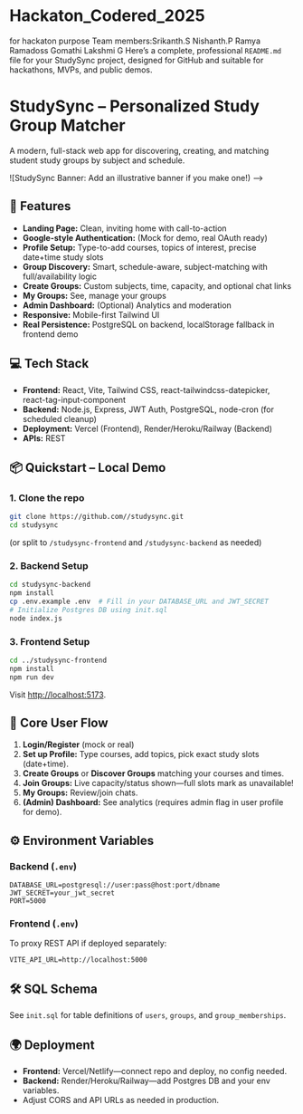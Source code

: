 # Hackaton_Codered_2025
for hackaton purpose 
Team members:Srikanth.S  Nishanth.P    Ramya Ramadoss    Gomathi Lakshmi G
Here’s a complete, professional `README.md` file for your StudySync project, designed for GitHub and suitable for hackathons, MVPs, and public demos.

# StudySync – Personalized Study Group Matcher

A modern, full-stack web app for discovering, creating, and matching student study groups by subject and schedule.

![StudySync Banner: Add an illustrative banner if you make one!) -->

## 🚀 Features

- **Landing Page:** Clean, inviting home with call-to-action
- **Google-style Authentication:** (Mock for demo, real OAuth ready)
- **Profile Setup:** Type-to-add courses, topics of interest, precise date+time study slots
- **Group Discovery:** Smart, schedule-aware, subject-matching with full/availability logic
- **Create Groups:** Custom subjects, time, capacity, and optional chat links
- **My Groups:** See, manage your groups
- **Admin Dashboard:** (Optional) Analytics and moderation
- **Responsive:** Mobile-first Tailwind UI
- **Real Persistence:** PostgreSQL on backend, localStorage fallback in frontend demo

## 💻 Tech Stack

- **Frontend:** React, Vite, Tailwind CSS, react-tailwindcss-datepicker, react-tag-input-component
- **Backend:** Node.js, Express, JWT Auth, PostgreSQL, node-cron (for scheduled cleanup)
- **Deployment:** Vercel (Frontend), Render/Heroku/Railway (Backend)
- **APIs:** REST

## 📦 Quickstart – Local Demo

### 1. Clone the repo

```bash
git clone https://github.com//studysync.git
cd studysync
```
(or split to `/studysync-frontend` and `/studysync-backend` as needed)

### 2. Backend Setup

```bash
cd studysync-backend
npm install
cp .env.example .env  # Fill in your DATABASE_URL and JWT_SECRET
# Initialize Postgres DB using init.sql
node index.js
```

### 3. Frontend Setup

```bash
cd ../studysync-frontend
npm install
npm run dev
```
Visit [http://localhost:5173](http://localhost:5173).

## 🌟 Core User Flow

1. **Login/Register** (mock or real)
2. **Set up Profile:** Type courses, add topics, pick exact study slots (date+time).
3. **Create Groups** or **Discover Groups** matching your courses and times.
4. **Join Groups:** Live capacity/status shown—full slots mark as unavailable!
5. **My Groups:** Review/join chats.
6. **(Admin) Dashboard:** See analytics (requires admin flag in user profile for demo).

## ⚙️ Environment Variables

### Backend (`.env`)
```
DATABASE_URL=postgresql://user:pass@host:port/dbname
JWT_SECRET=your_jwt_secret
PORT=5000
```

### Frontend (`.env`)
To proxy REST API if deployed separately:
```
VITE_API_URL=http://localhost:5000
```

## 🛠️ SQL Schema

See `init.sql` for table definitions of `users`, `groups`, and `group_memberships`.

## 🌍 Deployment

- **Frontend:** Vercel/Netlify—connect repo and deploy, no config needed.
- **Backend:** Render/Heroku/Railway—add Postgres DB and your env variables.
- Adjust CORS and API URLs as needed in production.

